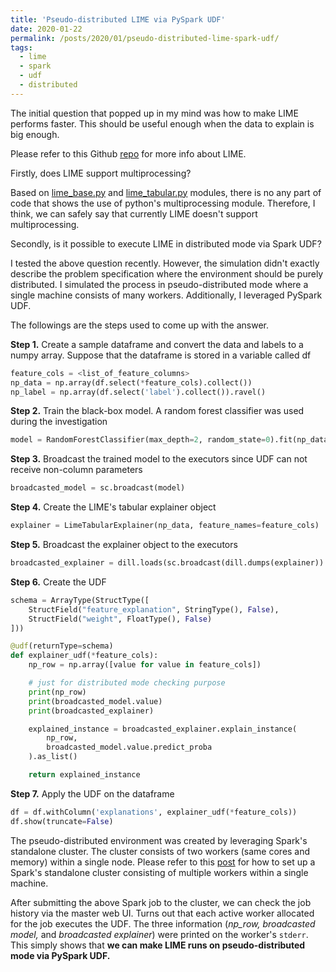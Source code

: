 ```yaml
---
title: 'Pseudo-distributed LIME via PySpark UDF'
date: 2020-01-22
permalink: /posts/2020/01/pseudo-distributed-lime-spark-udf/
tags:
  - lime
  - spark
  - udf
  - distributed
---
```


The initial question that popped up in my mind was how to make LIME performs faster. This should be useful enough when the data to explain is big enough.

Please refer to this Github <a href="https://github.com/marcotcr/lime">repo</a> for more info about LIME.

Firstly, does LIME support multiprocessing?

Based on <a href="https://github.com/marcotcr/lime/blob/master/lime/lime_base.py">lime_base.py</a> and <a href="https://github.com/marcotcr/lime/blob/master/lime/lime_tabular.py">lime_tabular.py</a> modules, there is no any part of code that shows the use of python's multiprocessing module. Therefore, I think, we can safely say that currently LIME doesn't support multiprocessing.

Secondly, is it possible to execute LIME in distributed mode via Spark UDF?

I tested the above question recently. However, the simulation didn't exactly describe the problem specification where the environment should be purely distributed. I simulated the process in pseudo-distributed mode where a single machine consists of many workers. Additionally, I leveraged PySpark UDF.

The followings are the steps used to come up with the answer.

**Step 1.** Create a sample dataframe and convert the data and labels to a numpy array. Suppose that the dataframe is stored in a variable called df

```python
feature_cols = <list_of_feature_columns>
np_data = np.array(df.select(*feature_cols).collect())
np_label = np.array(df.select('label').collect()).ravel()
```

**Step 2.** Train the black-box model. A random forest classifier was used during the investigation

```python
model = RandomForestClassifier(max_depth=2, random_state=0).fit(np_data, np_label)
```

**Step 3.** Broadcast the trained model to the executors since UDF can not receive non-column parameters

```python
broadcasted_model = sc.broadcast(model)
```

**Step 4.** Create the LIME's tabular explainer object

```python
explainer = LimeTabularExplainer(np_data, feature_names=feature_cols)
```

**Step 5.** Broadcast the explainer object to the executors

```python
broadcasted_explainer = dill.loads(sc.broadcast(dill.dumps(explainer)).value)
```

**Step 6.** Create the UDF

```python
schema = ArrayType(StructType([
	StructField("feature_explanation", StringType(), False),
	StructField("weight", FloatType(), False)
]))

@udf(returnType=schema)
def explainer_udf(*feature_cols):
	np_row = np.array([value for value in feature_cols])

	# just for distributed mode checking purpose
	print(np_row)
	print(broadcasted_model.value)
	print(broadcasted_explainer)

	explained_instance = broadcasted_explainer.explain_instance(
		np_row,
		broadcasted_model.value.predict_proba
	).as_list()

	return explained_instance
```

**Step 7.** Apply the UDF on the dataframe

```python
df = df.withColumn('explanations', explainer_udf(*feature_cols))
df.show(truncate=False)
```

The pseudo-distributed environment was created by leveraging Spark's standalone cluster. The cluster consists of two workers (same cores and memory) within a single node. Please refer to this <a href="https://albertuskelvin.github.io/posts/2020/01/spark-standalone-multi-workers-single-node/">post</a> for how to set up a Spark's standalone cluster consisting of multiple workers within a single machine.

After submitting the above Spark job to the cluster, we can check the job history via the master web UI. Turns out that each active worker allocated for the job executes the UDF. The three information (<i>np_row, broadcasted model,</i> and <i>broadcasted explainer</i>) were printed on the worker's `stderr`. This simply shows that <b>we can make LIME runs on pseudo-distributed mode via PySpark UDF.</b>
